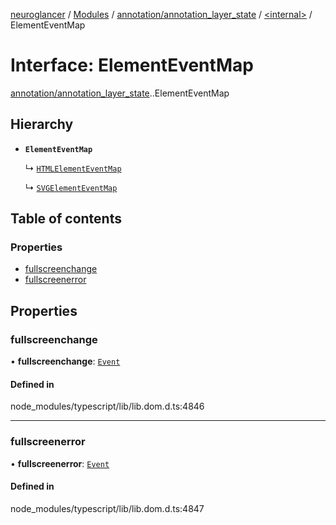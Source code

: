 [neuroglancer](../README.md) / [Modules](../modules.md) / [annotation/annotation\_layer\_state](../modules/annotation_annotation_layer_state.md) / [<internal\>](../modules/annotation_annotation_layer_state._internal_.md) / ElementEventMap

# Interface: ElementEventMap

[annotation/annotation_layer_state](../modules/annotation_annotation_layer_state.md).[<internal>](../modules/annotation_annotation_layer_state._internal_.md).ElementEventMap

## Hierarchy

- **`ElementEventMap`**

  ↳ [`HTMLElementEventMap`](annotation_annotation_layer_state._internal_.HTMLElementEventMap.md)

  ↳ [`SVGElementEventMap`](annotation_annotation_layer_state._internal_.SVGElementEventMap.md)

## Table of contents

### Properties

- [fullscreenchange](annotation_annotation_layer_state._internal_.ElementEventMap.md#fullscreenchange)
- [fullscreenerror](annotation_annotation_layer_state._internal_.ElementEventMap.md#fullscreenerror)

## Properties

### fullscreenchange

• **fullscreenchange**: [`Event`](../modules/annotation_annotation_layer_state._internal_.md#event)

#### Defined in

node_modules/typescript/lib/lib.dom.d.ts:4846

___

### fullscreenerror

• **fullscreenerror**: [`Event`](../modules/annotation_annotation_layer_state._internal_.md#event)

#### Defined in

node_modules/typescript/lib/lib.dom.d.ts:4847
